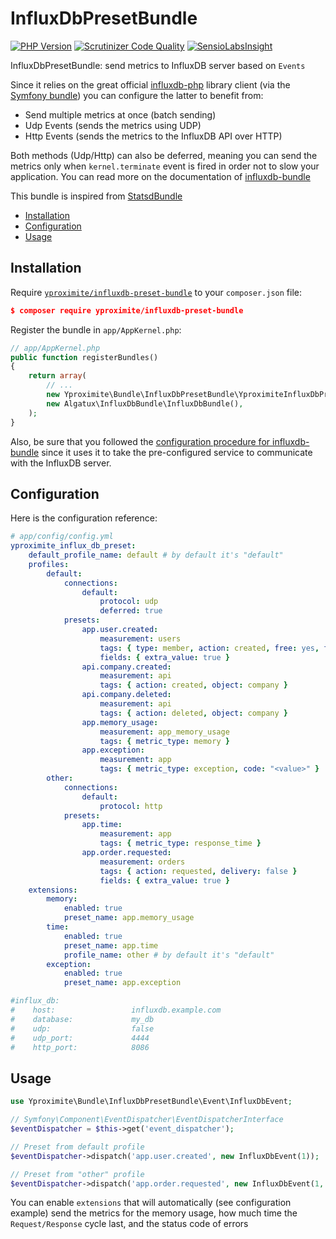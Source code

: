 InfluxDbPresetBundle
====================

[![PHP Version](https://img.shields.io/badge/PHP-%5E7.0-blue.svg)](https://img.shields.io/badge/PHP-%5E7.0-blue.svg)  [![Scrutinizer Code Quality](https://scrutinizer-ci.com/g/Yproximite/influxdb-preset-bundle/badges/quality-score.png?b=master)](https://scrutinizer-ci.com/g/Yproximite/influxdb-preset-bundle/?branch=master) [![SensioLabsInsight](https://insight.sensiolabs.com/projects/30d897e5-749a-4b2e-aa5f-381c61ddebb6/mini.png)](https://insight.sensiolabs.com/projects/30d897e5-749a-4b2e-aa5f-381c61ddebb6)

InfluxDbPresetBundle: send metrics to InfluxDB server based on `Events` 

Since it relies on the great official [influxdb-php](https://github.com/influxdata/influxdb-php) library client (via the [Symfony bundle](https://github.com/Algatux/influxdb-bundle)) you can configure the latter to benefit from:
- Send multiple metrics at once (batch sending)
- Udp Events (sends the metrics using UDP)
- Http Events (sends the metrics to the InfluxDB API over HTTP)

Both methods (Udp/Http) can also be deferred, meaning you can send the metrics only when `kernel.terminate` event is fired in order not to slow your application.
You can read more on the documentation of [influxdb-bundle](https://github.com/Algatux/influxdb-bundle#sending-data-to-influx-db-trough-events)

This bundle is inspired from [StatsdBundle](https://github.com/M6Web/StatsdBundle)

* [Installation](#installation)
* [Configuration](#configuration)
* [Usage](#usage)

Installation
------------

Require
[`yproximite/influxdb-preset-bundle`](https://packagist.org/packages/yproximite/influxdb-preset-bundle)
to your `composer.json` file:

```json
$ composer require yproximite/influxdb-preset-bundle
```

Register the bundle in `app/AppKernel.php`:

```php
// app/AppKernel.php
public function registerBundles()
{
    return array(
        // ...
        new Yproximite\Bundle\InfluxDbPresetBundle\YproximiteInfluxDbPresetBundle(),
        new Algatux\InfluxDbBundle\InfluxDbBundle(),
    );
}
```

Also, be sure that you followed the [configuration procedure for influxdb-bundle](https://github.com/Algatux/influxdb-bundle) since it uses it to take the pre-configured service to communicate with the InfluxDB server.

Configuration
-------------

Here is the configuration reference:

```yaml
# app/config/config.yml
yproximite_influx_db_preset:
    default_profile_name: default # by default it's "default"
    profiles:
        default:
            connections:
                default:
                    protocol: udp
                    deferred: true
            presets:
                app.user.created:
                    measurement: users
                    tags: { type: member, action: created, free: yes, foo: bar }
                    fields: { extra_value: true }
                api.company.created:
                    measurement: api
                    tags: { action: created, object: company }
                api.company.deleted:
                    measurement: api
                    tags: { action: deleted, object: company }
                app.memory_usage:
                    measurement: app_memory_usage
                    tags: { metric_type: memory }
                app.exception:
                    measurement: app
                    tags: { metric_type: exception, code: "<value>" }
        other:
            connections:
                default:
                    protocol: http
            presets:
                app.time:
                    measurement: app
                    tags: { metric_type: response_time }
                app.order.requested:
                    measurement: orders
                    tags: { action: requested, delivery: false }
                    fields: { extra_value: true }
    extensions:
        memory:
            enabled: true
            preset_name: app.memory_usage
        time:
            enabled: true
            preset_name: app.time
            profile_name: other # by default it's "default"
        exception:
            enabled: true
            preset_name: app.exception

#influx_db:
#    host:                 influxdb.example.com 
#    database:             my_db
#    udp:                  false
#    udp_port:             4444
#    http_port:            8086    
```

Usage
-----

```php
use Yproximite\Bundle\InfluxDbPresetBundle\Event\InfluxDbEvent;

// Symfony\Component\EventDispatcher\EventDispatcherInterface
$eventDispatcher = $this->get('event_dispatcher');

// Preset from default profile
$eventDispatcher->dispatch('app.user.created', new InfluxDbEvent(1));

// Preset from "other" profile
$eventDispatcher->dispatch('app.order.requested', new InfluxDbEvent(1, 'other'));
```

You can enable `extensions` that will automatically (see configuration example) send the metrics for the memory usage, 
how much time the `Request/Response` cycle last, and the status code of errors
